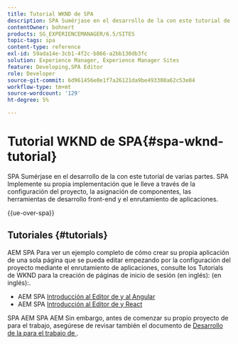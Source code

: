 ```yaml
---
title: Tutorial WKND de SPA
description: SPA Sumérjase en el desarrollo de la con este tutorial de varias partes. SPA Implemente su propia implementación que le lleve a través de la configuración del proyecto, la asignación de componentes, las herramientas de desarrollo front-end y el enrutamiento de aplicaciones.
contentOwner: bohnert
products: SG_EXPERIENCEMANAGER/6.5/SITES
topic-tags: spa
content-type: reference
exl-id: 59ada14e-3cb1-4f2c-b866-a2bb130db3fc
solution: Experience Manager, Experience Manager Sites
feature: Developing,SPA Editor
role: Developer
source-git-commit: 6d961456e0e1f7a26121da9be493308a62c53e04
workflow-type: tm+mt
source-wordcount: '129'
ht-degree: 5%

---
```



# Tutorial WKND de SPA{#spa-wknd-tutorial}

SPA Sumérjase en el desarrollo de la con este tutorial de varias partes. SPA Implemente su propia implementación que le lleve a través de la configuración del proyecto, la asignación de componentes, las herramientas de desarrollo front-end y el enrutamiento de aplicaciones.

{{ue-over-spa}}

## Tutoriales {#tutorials}

AEM SPA Para ver un ejemplo completo de cómo crear su propia aplicación de una sola página que se pueda editar empezando por la configuración del proyecto mediante el enrutamiento de aplicaciones, consulte los Tutorials de WKND para la creación de páginas de inicio de sesión (en inglés): (en inglés):.

* AEM SPA [Introducción al Editor de y al Angular](https://experienceleague.adobe.com/docs/experience-manager-learn/getting-started-with-aem-headless/spa-editor/angular/overview.html?lang=es)
* AEM SPA [Introducción al Editor de y React](https://experienceleague.adobe.com/docs/experience-manager-learn/getting-started-with-aem-headless/spa-editor/react/overview.html?lang=es)

SPA AEM SPA AEM Sin embargo, antes de comenzar su propio proyecto de para el trabajo, asegúrese de revisar también el documento de [Desarrollo de la para el trabajo de ](/help/sites-developing/spa-architecture.md).

